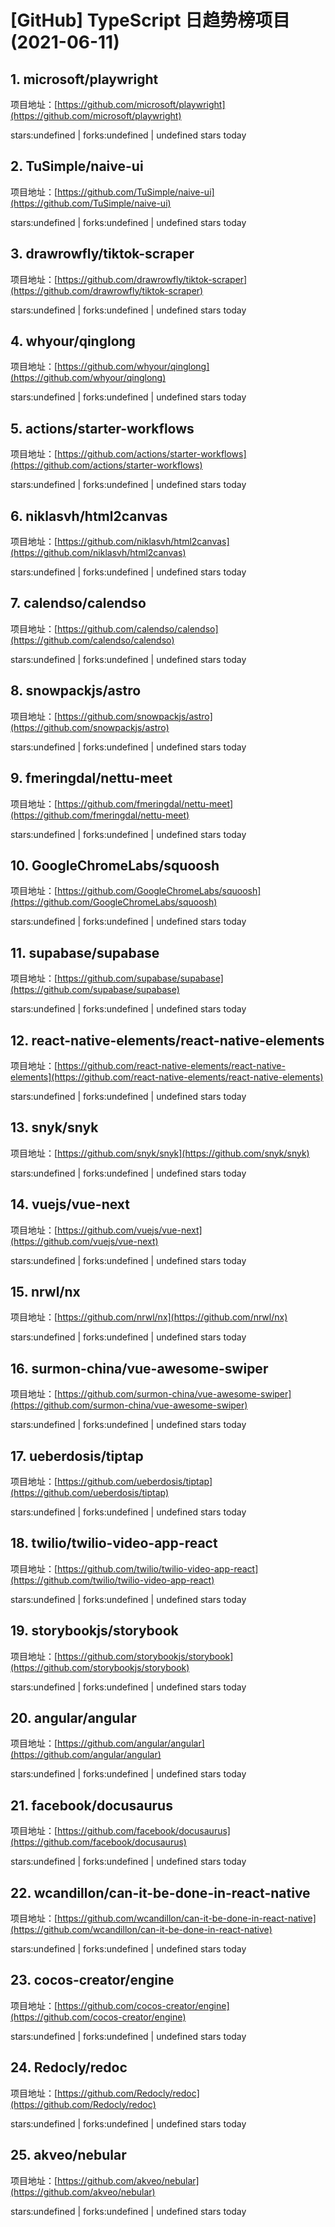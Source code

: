 # [GitHub] TypeScript 日趋势榜项目(2021-06-11)

## 1. microsoft/playwright 

项目地址：[https://github.com/microsoft/playwright](https://github.com/microsoft/playwright)

stars:undefined | forks:undefined | undefined stars today 



## 2. TuSimple/naive-ui 

项目地址：[https://github.com/TuSimple/naive-ui](https://github.com/TuSimple/naive-ui)

stars:undefined | forks:undefined | undefined stars today 



## 3. drawrowfly/tiktok-scraper 

项目地址：[https://github.com/drawrowfly/tiktok-scraper](https://github.com/drawrowfly/tiktok-scraper)

stars:undefined | forks:undefined | undefined stars today 



## 4. whyour/qinglong 

项目地址：[https://github.com/whyour/qinglong](https://github.com/whyour/qinglong)

stars:undefined | forks:undefined | undefined stars today 



## 5. actions/starter-workflows 

项目地址：[https://github.com/actions/starter-workflows](https://github.com/actions/starter-workflows)

stars:undefined | forks:undefined | undefined stars today 



## 6. niklasvh/html2canvas 

项目地址：[https://github.com/niklasvh/html2canvas](https://github.com/niklasvh/html2canvas)

stars:undefined | forks:undefined | undefined stars today 



## 7. calendso/calendso 

项目地址：[https://github.com/calendso/calendso](https://github.com/calendso/calendso)

stars:undefined | forks:undefined | undefined stars today 



## 8. snowpackjs/astro 

项目地址：[https://github.com/snowpackjs/astro](https://github.com/snowpackjs/astro)

stars:undefined | forks:undefined | undefined stars today 



## 9. fmeringdal/nettu-meet 

项目地址：[https://github.com/fmeringdal/nettu-meet](https://github.com/fmeringdal/nettu-meet)

stars:undefined | forks:undefined | undefined stars today 



## 10. GoogleChromeLabs/squoosh 

项目地址：[https://github.com/GoogleChromeLabs/squoosh](https://github.com/GoogleChromeLabs/squoosh)

stars:undefined | forks:undefined | undefined stars today 



## 11. supabase/supabase 

项目地址：[https://github.com/supabase/supabase](https://github.com/supabase/supabase)

stars:undefined | forks:undefined | undefined stars today 



## 12. react-native-elements/react-native-elements 

项目地址：[https://github.com/react-native-elements/react-native-elements](https://github.com/react-native-elements/react-native-elements)

stars:undefined | forks:undefined | undefined stars today 



## 13. snyk/snyk 

项目地址：[https://github.com/snyk/snyk](https://github.com/snyk/snyk)

stars:undefined | forks:undefined | undefined stars today 



## 14. vuejs/vue-next 

项目地址：[https://github.com/vuejs/vue-next](https://github.com/vuejs/vue-next)

stars:undefined | forks:undefined | undefined stars today 



## 15. nrwl/nx 

项目地址：[https://github.com/nrwl/nx](https://github.com/nrwl/nx)

stars:undefined | forks:undefined | undefined stars today 



## 16. surmon-china/vue-awesome-swiper 

项目地址：[https://github.com/surmon-china/vue-awesome-swiper](https://github.com/surmon-china/vue-awesome-swiper)

stars:undefined | forks:undefined | undefined stars today 



## 17. ueberdosis/tiptap 

项目地址：[https://github.com/ueberdosis/tiptap](https://github.com/ueberdosis/tiptap)

stars:undefined | forks:undefined | undefined stars today 



## 18. twilio/twilio-video-app-react 

项目地址：[https://github.com/twilio/twilio-video-app-react](https://github.com/twilio/twilio-video-app-react)

stars:undefined | forks:undefined | undefined stars today 



## 19. storybookjs/storybook 

项目地址：[https://github.com/storybookjs/storybook](https://github.com/storybookjs/storybook)

stars:undefined | forks:undefined | undefined stars today 



## 20. angular/angular 

项目地址：[https://github.com/angular/angular](https://github.com/angular/angular)

stars:undefined | forks:undefined | undefined stars today 



## 21. facebook/docusaurus 

项目地址：[https://github.com/facebook/docusaurus](https://github.com/facebook/docusaurus)

stars:undefined | forks:undefined | undefined stars today 



## 22. wcandillon/can-it-be-done-in-react-native 

项目地址：[https://github.com/wcandillon/can-it-be-done-in-react-native](https://github.com/wcandillon/can-it-be-done-in-react-native)

stars:undefined | forks:undefined | undefined stars today 



## 23. cocos-creator/engine 

项目地址：[https://github.com/cocos-creator/engine](https://github.com/cocos-creator/engine)

stars:undefined | forks:undefined | undefined stars today 



## 24. Redocly/redoc 

项目地址：[https://github.com/Redocly/redoc](https://github.com/Redocly/redoc)

stars:undefined | forks:undefined | undefined stars today 



## 25. akveo/nebular 

项目地址：[https://github.com/akveo/nebular](https://github.com/akveo/nebular)

stars:undefined | forks:undefined | undefined stars today 



